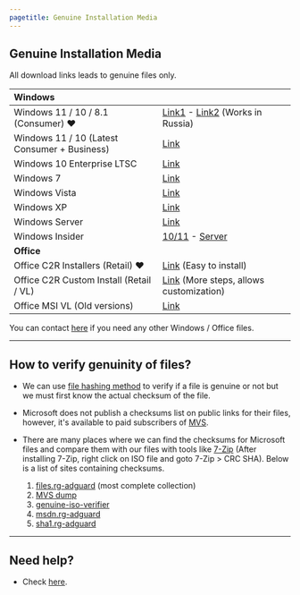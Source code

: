 ```yaml
---
pagetitle: Genuine Installation Media
---
```


## Genuine Installation Media

All download links leads to genuine files only.

| **Windows**                                  |                                                                                                                                                                               |
|:----------------------------------------|:------------------------------|
| Windows 11 / 10 / 8.1 (Consumer) ❤️          | [Link1](https://www.microsoft.com/software-download) - [Link2](https://massgrave.dev/msdl/) (Works in Russia)                                                                 |
| Windows 11 / 10 (Latest Consumer + Business) | [Link](windows_latest_links.html)                                                                                                                                             |
| Windows 10 Enterprise LTSC                   | [Link](windows_ltsc_links.html)                                                                                                                                               |
| Windows 7                                    | [Link](windows_7_links.html)                                                                                                                                                  |
| Windows Vista                                | [Link](windows_vista_links.html)                                                                                                                                              |
| Windows XP                                   | [Link](windows_xp_links.html)                                                                                                                                                 |
| Windows Server                               | [Link](windows_server_links.html)                                                                                                                                             |
| Windows Insider                              | [10/11](https://www.microsoft.com/en-us/software-download/windowsinsiderpreviewiso) - [Server](https://www.microsoft.com/en-us/software-download/windowsinsiderpreviewserver) |
| **Office**                                   |                                                                                                                                                                               |
| Office C2R Installers (Retail) ❤️            | [Link](office_c2r_links.html) (Easy to install)                                                                                                                               |
| Office C2R Custom Install (Retail / VL)      | [Link](office_c2r_custom.html) (More steps, allows customization)                                                                                                             |
| Office MSI VL (Old versions)                 | [Link](office_msi_links.html)                                                                                                                                                 |

You can contact [here](https://discord.gg/gjJEfq7ux8) if you need any other Windows / Office files.

------------------------------------------------------------------------

## How to verify genuinity of files?

-   We can use [file hashing method](https://en.wikipedia.org/wiki/File_verification) to verify if a file is genuine or not but we must first know the actual checksum of the file.

-   Microsoft does not publish a checksums list on public links for their files, however, it's available to paid subscribers of [MVS](https://visualstudio.microsoft.com/subscriptions/).

-   There are many places where we can find the checksums for Microsoft files and compare them with our files with tools like [7-Zip](https://7-zip.org/) (After installing 7-Zip, right click on ISO file and goto 7-Zip \> CRC SHA). Below is a list of sites containing checksums.

    1.  [files.rg-adguard](https://files.rg-adguard.net/) (most complete collection)
    2.  [MVS dump](https://awuctl.github.io/mvs/)
    3.  [genuine-iso-verifier](https://genuine-iso-verifier.weebly.com/)
    4.  [msdn.rg-adguard](https://msdn.rg-adguard.net/)
    5.  [sha1.rg-adguard](https://sha1.rg-adguard.net/)

------------------------------------------------------------------------

## Need help?

-   Check [here](contactus.html).
